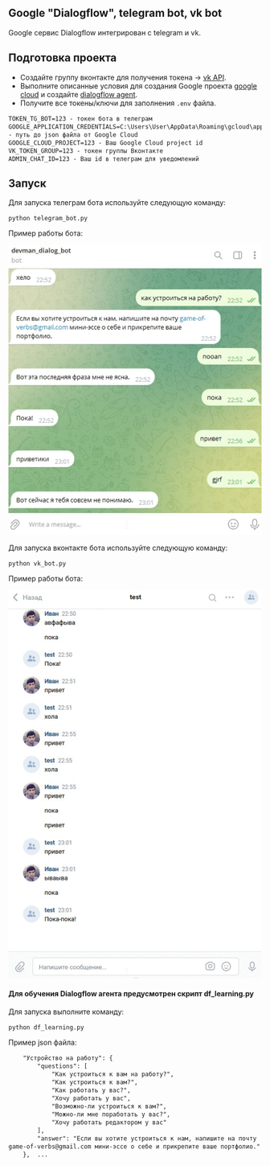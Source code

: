 ## Google "Dialogflow", telegram bot, vk bot

Google сервис Dialogflow интегрирован с telegram и vk.

## Подготовка проекта

- Создайте группу вконтакте для получения токена -> [vk API](https://vk.com/dev/bots_docs).
- Выполните описанные условия для создания Google проекта [google cloud](https://cloud.google.com/dialogflow/docs/quick/api) и создайте [dialogflow agent](https://cloud.google.com/dialogflow/docs/quick/api).
- Получите все токены/ключи для заполнения `.env` файла.
```
TOKEN_TG_BOT=123 - токен бота в телеграм
GOOGLE_APPLICATION_CREDENTIALS=C:\Users\User\AppData\Roaming\gcloud\application_default_credentials.json - путь до json файла от Google Cloud
GOOGLE_CLOUD_PROJECT=123 - Ваш Google Cloud project id
VK_TOKEN_GROUP=123 - токен группы Вконтакте
ADMIN_CHAT_ID=123 - Ваш id в телеграм для уведомлений
```

## Запуск

Для запуска телеграм бота используйте следующую команду:
```
python telegram_bot.py
```
Пример работы бота:

![](tg_example_gif.gif)

Для запуска вконтакте бота используйте следующую команду:
```
python vk_bot.py 
```
Пример работы бота:

![](vk_bot_example.gif)
#### Для обучения Dialogflow агента предусмотрен скрипт df_learning.py

Для запуска выполните команду:
```
python df_learning.py
```
Пример json файла:

```{
    "Устройство на работу": {
        "questions": [
            "Как устроиться к вам на работу?",
            "Как устроиться к вам?",
            "Как работать у вас?",
            "Хочу работать у вас",
            "Возможно-ли устроиться к вам?",
            "Можно-ли мне поработать у вас?",
            "Хочу работать редактором у вас"
        ],
        "answer": "Если вы хотите устроиться к нам, напишите на почту game-of-verbs@gmail.com мини-эссе о себе и прикрепите ваше портфолио."
    },  ...
```
